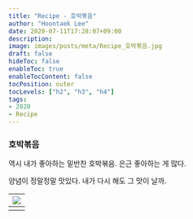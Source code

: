 ```yaml
---
title: "Recipe - 호박볶음"
author: "Hoontaek Lee"
date: 2020-07-11T17:28:07+09:00
description:
image: images/posts/meta/Recipe_호박볶음.jpg
draft: false
hideToc: false
enableToc: true
enableTocContent: false
tocPosition: outer
tocLevels: ["h2", "h3", "h4"]
tags:
- 2020
- Recipe
---
```


### 호박볶음

역시 내가 좋아하는 밑반찬 호박볶음. 은근 좋아하는 게 많다.

양념이 정말정말 맛있다. 내가 다시 해도 그 맛이 날까.

| <img src="/en/posts/Recipe/Recipe_페이지_9.jpg" style="zoom:100%;" /> |
| :----------------------------------------------------------: |
|                                                              |